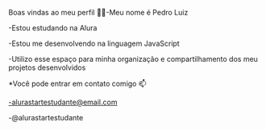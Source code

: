 Boas vindas ao meu perfil 💙💙-Meu nome é Pedro Luiz

-Estou estudando na Alura

-Estou me desenvolvendo na linguagem JavaScript

-Utilizo esse espaço para minha organização e compartilhamento dos meu projetos desenvolvidos



*Você pode entrar em contato comigo 📫

-alurastartestudante@email.com

-@alurastartestudante


